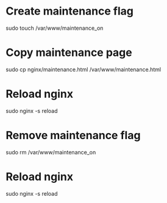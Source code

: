 # Create maintenance flag

sudo touch /var/www/maintenance_on

# Copy maintenance page

sudo cp nginx/maintenance.html /var/www/maintenance.html

# Reload nginx

sudo nginx -s reload

# Remove maintenance flag

sudo rm /var/www/maintenance_on

# Reload nginx

sudo nginx -s reload

